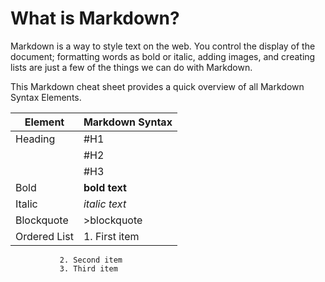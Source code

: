 # What is Markdown?
Markdown is a way to style text on the web. You control the display of the document; formatting words as bold or italic, adding images, and creating lists are just a few of the things we can do with Markdown.

This Markdown cheat sheet provides a quick overview of all Markdown Syntax Elements.

Element | Markdown Syntax
------  | -----------------
Heading | #H1
         | #H2
         | #H3
Bold    | **bold text**
Italic | *italic text*
Blockquote | >blockquote
Ordered List | 1. First item 
               2. Second item
               3. Third item
 
